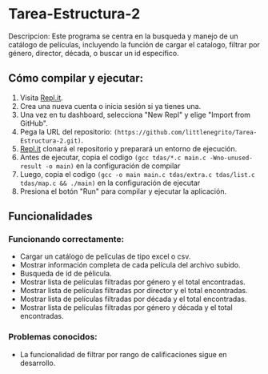 # Tarea-Estructura-2

Descripcion:
Este programa se centra en la busqueda y manejo de un catálogo de películas, incluyendo la función de cargar el catalogo, filtrar por género, director, década, o buscar un id específico. 

## Cómo compilar y ejecutar:

1. Visita [Repl.it](https://repl.it/).
2. Crea una nueva cuenta o inicia sesión si ya tienes una.
3. Una vez en tu dashboard, selecciona "New Repl" y elige "Import from GitHub".
4. Pega la URL del repositorio: `(https://github.com/littlenegrito/Tarea-Estructura-2.git)`.
5. [Repl.it](http://repl.it/) clonará el repositorio y preparará un entorno de ejecución.
6. Antes de ejecutar, copia el codigo `(gcc tdas/*.c main.c -Wno-unused-result -o main)` en la configuración de compilar
7. Luego, copia el codigo `(gcc -o main main.c tdas/extra.c tdas/list.c tdas/map.c && ./main)` en la configuración de ejecutar 
8. Presiona el botón "Run" para compilar y ejecutar la aplicación.

## Funcionalidades

### Funcionando correctamente:

- Cargar un catálogo de películas de tipo excel o csv.
- Mostrar información completa de cada película del archivo subido.
- Busqueda de id de pélicula.
- Mostrar lista de películas filtradas por género y el total encontradas.
- Mostrar lista de películas filtradas por director y el total encontradas.
- Mostrar lista de películas filtradas por década y el total encontradas.
- Mostrar lista de películas filtradas por género y década y el total encontradas.

### Problemas conocidos:

- La funcionalidad de filtrar por rango de calificaciones sigue en desarrollo.
